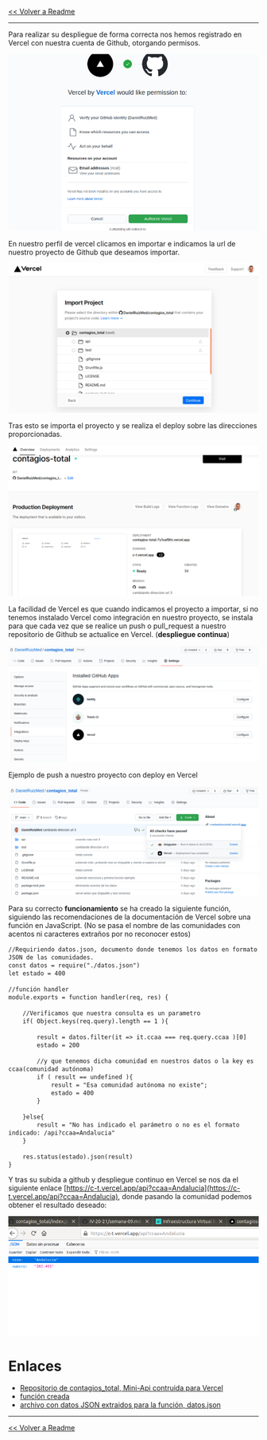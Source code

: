 [<< Volver a Readme](../Readme.md)
 
------
 
Para realizar su despliegue de forma correcta nos hemos registrado en Vercel con nuestra cuenta de Github, otorgando permisos.
 
![registro y permisos](img/hito5/1_1.png)
 
En nuestro perfil de vercel clicamos en importar e indicamos la url de nuestro proyecto de Github que deseamos importar.
 
![importar proyecto](img/hito5/1_2.png)
 
Tras esto se importa el proyecto y se realiza el deploy sobre las direcciones proporcionadas.
 
![importar proyecto](img/hito5/1_3.png)
 
La facilidad de Vercel es que cuando indicamos el proyecto a importar, si no tenemos instalado Vercel como integración en nuestro proyecto, se instala para que cada vez que se realice un push o pull_request a nuestro repositorio de Github se actualice en Vercel. (**despliegue continua**)
 
![integración proyecto](img/hito5/1_4.png)
 
Ejemplo de push a nuestro proyecto con deploy en Vercel
 
![deploy vercel](img/hito5/1_5.png)
 
 
 
Para su correcto **funcionamiento** se ha creado la siguiente función, siguiendo las recomendaciones de la documentación de Vercel sobre una función en JavaScript. (No se pasa el nombre de las comunidades con acentos ni caracteres extraños por no reconocer estos)
 
    //Requiriendo datos.json, documento donde tenemos los datos en formato JSON de las comunidades.
    const datos = require("./datos.json")
    let estado = 400
 
    //función handler
    module.exports = function handler(req, res) {
 
        //Verificamos que nuestra consulta es un parametro
        if( Object.keys(req.query).length == 1 ){
          
            result = datos.filter(it => it.ccaa === req.query.ccaa )[0]
            estado = 200
 
            //y que tenemos dicha comunidad en nuestros datos o la key es ccaa(comunidad autónoma)
            if ( result == undefined ){
                result = "Esa comunidad autónoma no existe";
                estado = 400
            }
 
        }else{
            result = "No has indicado el parámetro o no es el formato indicado: /api?ccaa=Andalucia"
        }
 
        res.status(estado).json(result)
    }
 
Y tras su subida a github y despliegue continuo en Vercel se nos da el siguiente enlace [https://c-t.vercel.app/api?ccaa=Andalucia](https://c-t.vercel.app/api?ccaa=Andalucia), donde pasando la comunidad podemos obtener el resultado deseado:
 
![web con ccaa](img/hito5/1_6.png)


# Enlaces

- [Repositorio de contagios_total, Mini-Api contruida para Vercel](https://github.com/DanielRuizMed/contagios_total)
- [función creada](https://github.com/DanielRuizMed/contagios_total/blob/main/api/index.js)
- [archivo con datos JSON extraidos para la función, datos.json](https://github.com/DanielRuizMed/contagios_total/blob/main/api/datos.json)

---------
[<< Volver a Readme](../Readme.md)